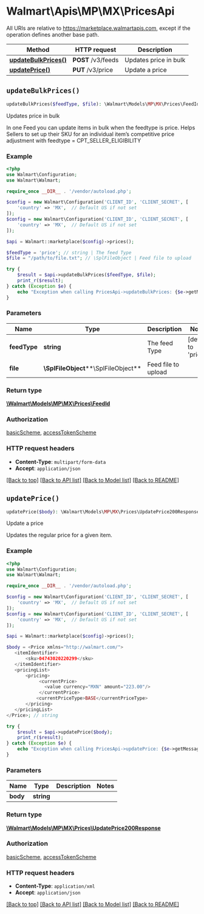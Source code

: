 # Walmart\Apis\MP\MX\PricesApi  
All URIs are relative to https://marketplace.walmartapis.com, except if the operation defines another base path.

| Method | HTTP request | Description |
| ------------- | ------------- | ------------- |
| [**updateBulkPrices()**](#updateBulkPrices) | **POST** /v3/feeds | Updates price in bulk |
| [**updatePrice()**](#updatePrice) | **PUT** /v3/price | Update a price |


## `updateBulkPrices()`

```php
updateBulkPrices($feedType, $file): \Walmart\Models\MP\MX\Prices\FeedId
```
Updates price in bulk

In one Feed you can update items in bulk when the feedtype is price. Helps Sellers to set up their SKU for an individual item’s competitive price adjustment with feedtype = CPT_SELLER_ELIGIBILITY

### Example

```php
<?php
use Walmart\Configuration;
use Walmart\Walmart;

require_once __DIR__ . '/vendor/autoload.php';

$config = new Walmart\Configuration('CLIENT_ID', 'CLIENT_SECRET', [
    'country' => 'MX',  // Default US if not set
]);
$config = new Walmart\Configuration('CLIENT_ID', 'CLIENT_SECRET', [
    'country' => 'MX',  // Default US if not set
]);

$api = Walmart::marketplace($config)->prices();

$feedType = 'price'; // string | The feed Type
$file = "/path/to/file.txt"; // \SplFileObject | Feed file to upload

try {
    $result = $api->updateBulkPrices($feedType, $file);
    print_r($result);
} catch (Exception $e) {
    echo "Exception when calling PricesApi->updateBulkPrices: {$e->getMessage()}\n";
}
```

### Parameters
| Name | Type | Description  | Notes |
| ------------- | ------------- | ------------- | ------------- |
| **feedType** | **string**| The feed Type | [default to 'price'] |
| **file** | **\SplFileObject****\SplFileObject**| Feed file to upload | |


### Return type

[**\Walmart\Models\MP\MX\Prices\FeedId**](../Model/FeedId.md)

### Authorization

[basicScheme](../../README.md#basicScheme), [accessTokenScheme](../../README.md#accessTokenScheme)

### HTTP request headers

- **Content-Type**: `multipart/form-data`
- **Accept**: `application/json`

[[Back to top]](#) [[Back to API list]](../../../../README.md#supported-apis)
[[Back to Model list]](../../../Models/MP/MX)
[[Back to README]](../../../../README.md)

## `updatePrice()`

```php
updatePrice($body): \Walmart\Models\MP\MX\Prices\UpdatePrice200Response
```
Update a price

Updates the regular price for a given item.

### Example

```php
<?php
use Walmart\Configuration;
use Walmart\Walmart;

require_once __DIR__ . '/vendor/autoload.php';

$config = new Walmart\Configuration('CLIENT_ID', 'CLIENT_SECRET', [
    'country' => 'MX',  // Default US if not set
]);
$config = new Walmart\Configuration('CLIENT_ID', 'CLIENT_SECRET', [
    'country' => 'MX',  // Default US if not set
]);

$api = Walmart::marketplace($config)->prices();

$body = <Price xmlns="http://walmart.com/">
   <itemIdentifier>
       <sku>04743020220299</sku>
   </itemIdentifier>
   <pricingList>
       <pricing>
            <currentPrice>
              <value currency="MXN" amount="223.00"/>
            </currentPrice>
           <currentPriceType>BASE</currentPriceType>
       </pricing>
   </pricingList>
</Price>; // string

try {
    $result = $api->updatePrice($body);
    print_r($result);
} catch (Exception $e) {
    echo "Exception when calling PricesApi->updatePrice: {$e->getMessage()}\n";
}
```

### Parameters
| Name | Type | Description  | Notes |
| ------------- | ------------- | ------------- | ------------- |
| **body** | **string**|  | |


### Return type

[**\Walmart\Models\MP\MX\Prices\UpdatePrice200Response**](../Model/UpdatePrice200Response.md)

### Authorization

[basicScheme](../../README.md#basicScheme), [accessTokenScheme](../../README.md#accessTokenScheme)

### HTTP request headers

- **Content-Type**: `application/xml`
- **Accept**: `application/json`

[[Back to top]](#) [[Back to API list]](../../../../README.md#supported-apis)
[[Back to Model list]](../../../Models/MP/MX)
[[Back to README]](../../../../README.md)
